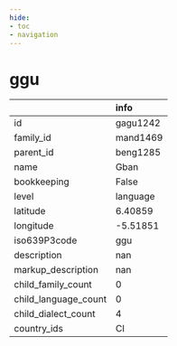 ```yaml
---
hide:
- toc
- navigation
---
```

# ggu
|                      | info     |
|:---------------------|:---------|
| id                   | gagu1242 |
| family_id            | mand1469 |
| parent_id            | beng1285 |
| name                 | Gban     |
| bookkeeping          | False    |
| level                | language |
| latitude             | 6.40859  |
| longitude            | -5.51851 |
| iso639P3code         | ggu      |
| description          | nan      |
| markup_description   | nan      |
| child_family_count   | 0        |
| child_language_count | 0        |
| child_dialect_count  | 4        |
| country_ids          | CI       |